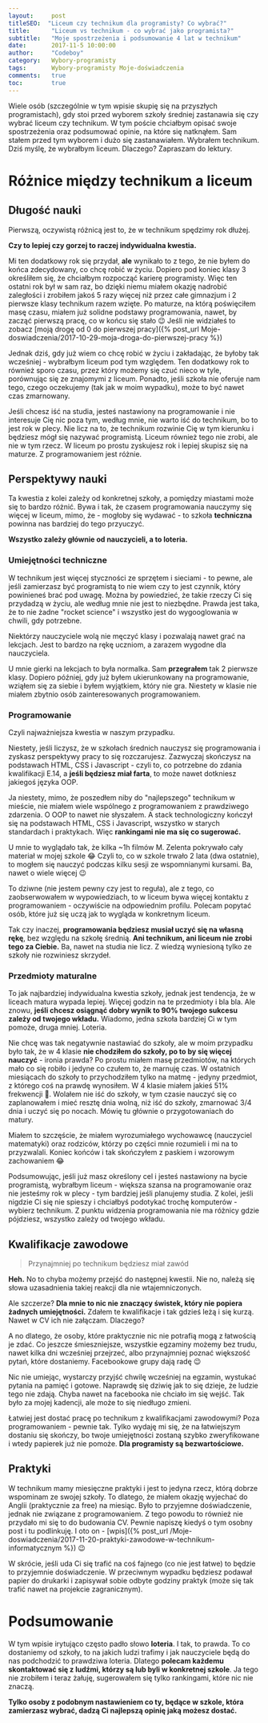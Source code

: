 ```yaml
---
layout:     post
titleSEO:  "Liceum czy technikum dla programisty? Co wybrać?"
title:      "Liceum vs technikum - co wybrać jako programista?"
subtitle:   "Moje spostrzeżenia i podsumowanie 4 lat w technikum"
date:       2017-11-5 10:00:00
author:     "Codeboy"
category:   Wybory-programisty
tags:       Wybory-programisty Moje-doświadczenia
comments:   true
toc:        true
---
```


Wiele osób (szczególnie w tym wpisie skupię się na przyszłych programistach), gdy stoi przed wyborem szkoły średniej zastanawia się czy wybrać liceum czy technikum. W tym poście chciałbym opisać swoje spostrzeżenia oraz podsumować opinie, na które się natknąłem. Sam stałem przed tym wyborem i dużo się zastanawiałem. Wybrałem technikum. Dziś myślę, że wybrałbym liceum. Dlaczego? Zapraszam do lektury.

# Różnice między technikum a liceum

## Długość nauki
Pierwszą, oczywistą różnicą jest to, że w technikum spędzimy rok dłużej.

**Czy to lepiej czy gorzej to raczej indywidualna kwestia.**

Mi ten dodatkowy rok się przydał, **ale** wynikało to z tego, że nie byłem do końca zdecydowany, co chcę robić w życiu. Dopiero pod koniec klasy 3 określiłem się, że chciałbym rozpocząć karierę programisty. Więc ten ostatni rok był w sam raz, bo dzięki niemu miałem okazję nadrobić zaległości i zrobiłem jakoś 5 razy więcej niż przez całe gimnazjum i 2 pierwsze klasy technikum razem wzięte. Po maturze, na którą poświęciłem masę czasu, miałem już solidne podstawy programowania, nawet, by zacząć pierwszą pracę, co w końcu się stało :wink: Jeśli nie widziałeś to zobacz [moją drogę od 0 do pierwszej pracy]({% post_url Moje-doswiadczenia/2017-10-29-moja-droga-do-pierwszej-pracy %})

Jednak dziś, gdy już wiem co chcę robić w życiu i zakładając, że byłoby tak wcześniej - wybrałbym liceum pod tym względem. Ten dodatkowy rok to również sporo czasu, przez który możemy się czuć nieco w tyle, porównując się ze znajomymi z liceum. Ponadto, jeśli szkoła nie oferuje nam tego, czego oczekujemy (tak jak w moim wypadku), może to być nawet czas zmarnowany.

Jeśli chcesz iść na studia, jesteś nastawiony na programowanie i nie interesuje Cię nic poza tym, według mnie, nie warto iść do technikum, bo to jest rok w plecy. Nie licz na to, że technikum rozwinie Cię w tym kierunku i będziesz mógł się nazywać programistą. Liceum również tego nie zrobi, ale nie w tym rzecz. W liceum po prostu zyskujesz rok i lepiej skupisz się na maturze. Z programowaniem jest różnie.

## Perspektywy nauki
Ta kwestia z kolei zależy od konkretnej szkoły, a pomiędzy miastami może się to bardzo różnić. Bywa i tak, że czasem programowania nauczymy się więcej w liceum, mimo, że - mogłoby się wydawać - to szkoła  **techniczna** powinna nas bardziej do tego przyuczyć.

**Wszystko zależy głównie od nauczycieli, a to loteria.**

### Umiejętności techniczne

W technikum jest więcej styczności ze sprzętem i sieciami - to pewne, ale jeśli zamierzasz być programistą to nie wiem czy to jest czynnik, który powinieneś brać pod uwagę. Można by powiedzieć, że takie rzeczy Ci się przydadzą w życiu, ale według mnie nie jest to niezbędne. Prawda jest taka, że to nie żadne "rocket science" i wszystko jest do wygooglowania w chwili, gdy potrzebne.

 Niektórzy nauczyciele wolą nie męczyć klasy i pozwalają nawet grać na lekcjach. Jest to bardzo na rękę uczniom, a zarazem wygodne dla nauczyciela.

 U mnie gierki na lekcjach to była normalka. Sam **przegrałem** tak 2 pierwsze klasy. Dopiero później, gdy już byłem ukierunkowany na programowanie, wziąłem się za siebie i byłem wyjątkiem, który nie gra. Niestety w klasie nie miałem zbytnio osób zainteresowanych programowaniem.

### Programowanie
Czyli najważniejsza kwestia w naszym przypadku.

Niestety, jeśli liczysz, że w szkołach średnich nauczysz się programowania i zyskasz perspektywy pracy to się rozczarujesz. Zazwyczaj skończysz na podstawach HTML, CSS i Javascript - czyli to, co potrzebne do zdania kwalifikacji E.14, a **jeśli będziesz miał farta**, to może nawet dotkniesz jakiegoś języka OOP.

Ja niestety, mimo, że poszedłem niby do "najlepszego" technikum w mieście, nie miałem wiele wspólnego z programowaniem z prawdziwego zdarzenia. O OOP to nawet nie słyszałem. A stack technologiczny kończył się na podstawach HTML, CSS i Javascript, wszystko w starych standardach i praktykach. Więc **rankingami nie ma się co sugerować.**

U mnie to wyglądało tak, że kilka ~1h filmów M. Zelenta pokrywało cały materiał w mojej szkole :joy: Czyli to, co w szkole trwało 2 lata (dwa ostatnie), to mogłem się nauczyć podczas kilku sesji ze wspomnianymi kursami. Ba, nawet o wiele więcej :wink:

To dziwne (nie jestem pewny czy jest to reguła), ale z tego, co zaobserwowałem w wypowiedziach, to w liceum bywa więcej kontaktu z programowaniem - oczywiście na odpowiednim profilu. Polecam popytać osób, które już się uczą jak to wygląda w konkretnym liceum.

Tak czy inaczej, **programowania będziesz musiał uczyć się na własną rękę**, bez względu na szkołę średnią. **Ani technikum, ani liceum nie zrobi tego za Ciebie.** Ba, nawet na studia nie licz. Z wiedzą wyniesioną tylko ze szkoły nie rozwiniesz skrzydeł.

### Przedmioty maturalne
To jak najbardziej indywidualna kwestia szkoły, jednak jest tendencja, że w liceach matura wypada lepiej. Więcej godzin na te przedmioty i bla bla. Ale znowu, **jeśli chcesz osiągnąć dobry wynik to 90% twojego sukcesu zależy od twojego wkładu.** Wiadomo, jedna szkoła bardziej Ci w tym pomoże, druga mniej. Loteria.

Nie chcę was tak negatywnie nastawiać do szkoły, ale w moim przypadku było tak, że w 4 klasie **nie chodziłem do szkoły, po to by się więcej nauczyć** - ironia prawda? Po prostu miałem masę przedmiotów, na których mało co się robiło i jedyne co czułem to, że marnuję czas. W ostatnich miesiącach do szkoły to przychodziłem tylko na matmę - jedyny przedmiot, z którego coś na prawdę wynosiłem. W 4 klasie miałem jakieś 51% frekwencji :slightly_smiling_face:. Wolałem nie iść do szkoły, w tym czasie nauczyć się co zaplanowałem i mieć resztę dnia wolną, niż iść do szkoły, zmarnować 3/4 dnia i uczyć się po nocach. Mówię tu głównie o przygotowaniach do matury.

Miałem to szczęście, że miałem wyrozumiałego wychowawcę (nauczyciel matematyki) oraz rodziców, którzy po części mnie rozumieli i mi na to przyzwalali. Koniec końców i tak skończyłem z paskiem i wzorowym zachowaniem :joy:

Podsumowując, jeśli już masz określony cel i jesteś nastawiony na bycie programistą, wybrałbym liceum - większa szansa na programowanie oraz nie jesteśmy rok w plecy - tym bardziej jeśli planujemy studia. Z kolei, jeśli nigdzie Ci się nie spieszy i chciałbyś podotykać trochę komputerów - wybierz technikum. Z punktu widzenia programowania nie ma różnicy gdzie pójdziesz, wszystko zależy od twojego wkładu.

## Kwalifikacje zawodowe

> Przynajmniej po technikum będziesz miał zawód

**Heh.** No to chyba możemy przejść do następnej kwestii. Nie no, należą się słowa uzasadnienia takiej reakcji dla nie wtajemniczonych.

Ale szczerze? **Dla mnie to nic nie znaczący świstek, który nie popiera żadnych umiejętności.** Zdałem te kwalifikacje i tak gdzieś leżą i się kurzą. Nawet w CV ich nie załączam. Dlaczego?

A no dlatego, że osoby, które praktycznie nic nie potrafią mogą z łatwością je zdać. Co jeszcze śmieszniejsze, wszystkie egzaminy możemy bez trudu, nawet kilka dni wcześniej przejrzeć, albo przynajmniej poznać większość pytań, które dostaniemy. Facebookowe grupy dają radę :wink:

Nic nie umiejąc, wystarczy przyjść chwilę wcześniej na egzamin, wystukać pytania na pamięć i gotowe. Naprawdę się dziwię jak to się dzieje, że ludzie tego nie zdają. Chyba nawet na facebooka nie chciało im się wejść. Tak było za mojej kadencji, ale może to się niedługo zmieni.

Łatwiej jest dostać pracę po technikum z kwalifikacjami zawodowymi? Poza programowaniem - pewnie tak. Tylko wydaję mi się, że na łatwiejszym dostaniu się skończy, bo twoje umiejętności zostaną szybko zweryfikowane i wtedy papierek już nie pomoże. **Dla programisty są bezwartościowe.**

## Praktyki

W technikum mamy miesięczne praktyki i jest to jedyna rzecz, którą dobrze wspominam ze swojej szkoły. To dlatego, że miałem okazję wyjechać do Anglii (praktycznie za free) na miesiąc. Było to przyjemne doświadczenie, jednak nie związane z programowaniem. Z tego powodu to również nie przydało mi się to do budowania CV. Pewnie napiszę kiedyś o tym osobny post i tu podlinkuję.  I oto on - [wpis]({% post_url /Moje-doswiadczenia/2017-11-20-praktyki-zawodowe-w-technikum-informatycznym %}) :wink:

W skrócie, jeśli uda Ci się trafić na coś fajnego (co nie jest łatwe) to będzie to przyjemnie doświadczenie. W przeciwnym wypadku będziesz podawał papier do drukarki i zapisywał sobie odbyte godziny praktyk (może się tak trafić nawet na projekcie zagranicznym).

# Podsumowanie

W tym wpisie irytująco często padło słowo **loteria**. I tak, to prawda. To co dostaniemy od szkoły, to na jakich ludzi trafimy i jak nauczyciele będą do nas podchodzić to prawdziwa loteria. Dlatego **polecam każdemu skontaktować się z ludźmi, którzy są lub byli w konkretnej szkole**. Ja tego nie zrobiłem i teraz żałuję, sugerowałem się tylko rankingami, które nic nie znaczą.

**Tylko osoby z podobnym nastawieniem co ty, będące w szkole, która zamierzasz wybrać, dadzą Ci najlepszą opinię jaką możesz dostać.**

